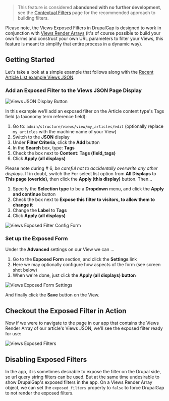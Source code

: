 > This feature is considered **abandoned with no further development**, see the [Contextual Filters](Views_Contextual_Filters) page for the recommended approach to building filters.

Please note, the Views Exposed Filters in DrupalGap is designed to work in conjunction with [Views Render Arrays](Displaying_a_View/Views_Render_Array) (it's of course possible to build your own forms and construct your own URL parameters to filter your Views, this feature is meant to simplify that entire process in a dynamic way).

## Getting Started

Let's take a look at a simple example that follows along with the [Recent Article List example Views JSON](Creating_a_Views_JSON/Recent_Article_List).

### Add an Exposed Filter to the Views JSON Page Display

![Views JSON Display Button](http://drupalgap.org/sites/default/files/views-json-display-button.png)

In this example we'll add an exposed filter on the Article content type's Tags field (a taxonomy term reference field):

1. Go to: `admin/structure/views/view/my_articles/edit` (optionally replace `my_articles` with the machine name of your View)
2. Switch to the **JSON** display
3. Under **Filter Criteria**, click the **Add** button
4. In the **Search** box, type: **Tags**
5. Check the box next to **Content: Tags (field_tags)**
6. Click **Apply (all displays)**

Please note during # 6, *be careful not to accidentally overwrite any other displays*. If in doubt, switch the For select list option from **All Displays** to **This page (overide)**, then click the **Apply (this display)** button. Then...

1. Specify the **Selection type** to be a **Dropdown** menu, and click the **Apply and continue** button
2. Check the box next to **Expose this filter to visitors, to allow them to change it**
3. Change the **Label** to **Tags**
4. Click **Apply (all displays)**

![Views Exposed Filter Config Form](http://drupalgap.org/sites/default/files/views-exposed-filter-config-form.png)

### Set up the Exposed Form

Under the **Advanced** settings on our View we can ...

1. Go to the **Exposed Form** section, and click the **Settings** link
2. Here we may optionally configure how aspects of the form (see screen shot below)
3. When we're done, just click the **Apply (all displays) button**

![Views Exposed Form Settings](http://drupalgap.org/sites/default/files/exposed-form-settings.png)

And finally click the **Save** button on the View.

## Checkout the Exposed Filter in Action

Now if we were to navigate to the page in our app that contains the Views Render Array of our article's Views JSON, we'll see the exposed filter ready for use:

![Views Exposed Filters](http://drupalgap.org/sites/default/files/views-exposed-filters.png)

## Disabling Exposed Filters

In the app, it is sometimes desirable to expose the filter on the Drupal side, so url query string filters can be used. But at the same time undesirable to show DrupalGap's exposed filters in the app. On a Views Render Array object, we can set the `exposed_filters` property to `false` to force DrupalGap to not render the exposed filters.
